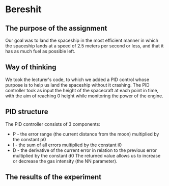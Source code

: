 # Bereshit

## The purpose of the assignment
Our goal was to land the spaceship in the most efficient manner in which the spaceship lands at a speed of 2.5 meters per second or less, and that it has as much fuel as possible left.

## Way of thinking
We took the lecturer's code, to which we added a PID control whose purpose is to help us land the spaceship without it crashing. The PID controller took as input the height of the spacecraft at each point in time, with the aim of reaching 0 height while monitoring the power of the engine.

## PID structure
The PID controller consists of 3 components:
- P - the error range (the current distance from the moon) multiplied by the constant p0
- I - the sum of all errors multiplied by the constant i0
- D - the derivative of the current error in relation to the previous error multiplied by the constant d0
  The returned value allows us to increase or decrease the gas intensity (the NN parameter).

## The results of the experiment

